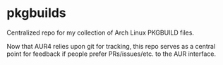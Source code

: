 # pkgbuilds

Centralized repo for my collection of Arch Linux PKGBUILD files.

Now that AUR4 relies upon git for tracking, this repo serves as a central point for feedback if people prefer PRs/issues/etc. to the AUR interface.
